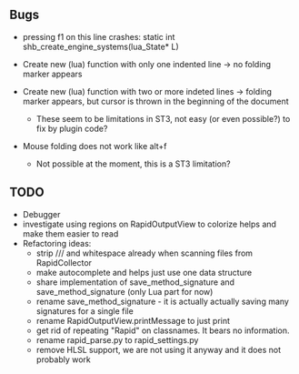Bugs
----

- pressing f1 on this line crashes:
	static int shb_create_engine_systems(lua_State* L)

- Create new (lua) function with only one indented line -> no folding marker appears

- Create new (lua) function with two or more indeted lines -> folding marker appears, but cursor is thrown in the beginning of the document
	- These seem to be limitations in ST3, not easy (or even possible?) to fix by plugin code?

- Mouse folding does not work like alt+f 
	- Not possible at the moment, this is a ST3 limitation?

TODO
----

- Debugger
- investigate using regions on RapidOutputView to colorize helps and make them easier to read
- Refactoring ideas:
	- strip /// and whitespace already when scanning files from RapidCollector
	- make autocomplete and helps just use one data structure
	- share implementation of save_method_signature and save_method_signature (only Lua part for now)
	- rename save_method_signature - it is actually actually saving many signatures for a single file
	- rename RapidOutputView.printMessage to just print
	- get rid of repeating "Rapid" on classnames. It bears no information.
	- rename rapid_parse.py to rapid_settings.py
	- remove HLSL support, we are not using it anyway and it does not probably work